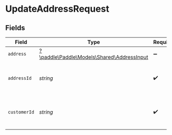 # UpdateAddressRequest


## Fields

| Field                                                                             | Type                                                                              | Required                                                                          | Description                                                                       | Example                                                                           |
| --------------------------------------------------------------------------------- | --------------------------------------------------------------------------------- | --------------------------------------------------------------------------------- | --------------------------------------------------------------------------------- | --------------------------------------------------------------------------------- |
| `address`                                                                         | [?\paddle\Paddle\Models\Shared\AddressInput](../../Models/Shared/AddressInput.md) | :heavy_minus_sign:                                                                | N/A                                                                               |                                                                                   |
| `addressId`                                                                       | *string*                                                                          | :heavy_check_mark:                                                                | Paddle ID of the address entity to work with.                                     | add_01gvcz6r0t0g5cphhwd8n952gb                                                    |
| `customerId`                                                                      | *string*                                                                          | :heavy_check_mark:                                                                | Paddle ID of the customer entity to work with.                                    | ctm_01gw1xk43eqy2rrf0cs93zvm6t                                                    |